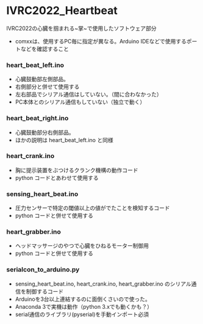 # IVRC2022_Heartbeat
IVRC2022の心臓を掴まれる~掌~で使用したソフトウェア部分

- comxxは、使用するPC毎に指定が異なる。Arduino IDEなどで使用するポートなどを確認すること

### heart_beat_left.ino
- 心臓鼓動部左側部品。
- 右側部分と併せて使用する
- 左右部品でシリアル通信はしていない。（間に合わなかった）
- PC本体とのシリアル通信もしていない（独立で動く）

### heart_beat_right.ino
- 心臓鼓動部分右側部品。
- ほかの説明は heart_beat_left.ino と同様


### heart_crank.ino
- 胸に提示装置をぶつけるクランク機構の動作コード
- python コードとあわせて使用する

### sensing_heart_beat.ino
- 圧力センサーで特定の閾値以上の値がでたことを検知するコード
- python コードと併せて使用する

### heart_grabber.ino
- ヘッドマッサージのやつで心臓をひねるモーター制御用
- python コードと併せて使用する

### serialcon_to_arduino.py
- sensing_heart_beat.ino, heart_crank.ino, heart_grabber.ino のシリアル通信を制御するコード
- Arduinoを3台以上連結するのに面倒くさいので使った。
- Anaconda 3で実機は動作（python 3.xでも動くかも？）
- serial通信のライブラリ(pyserial)を手動インポート必須
